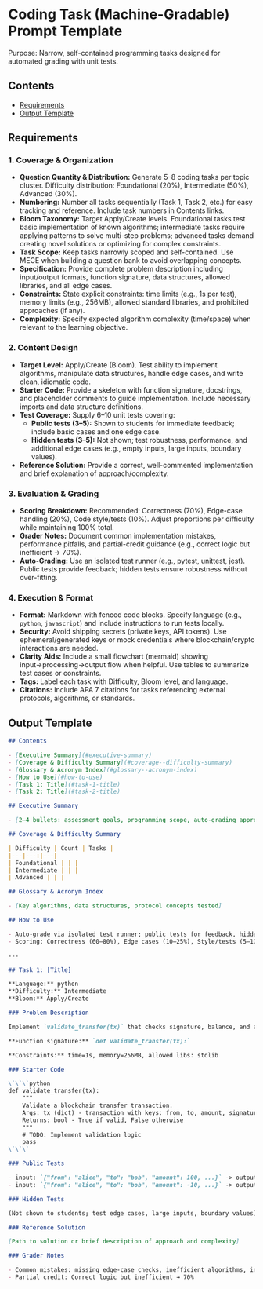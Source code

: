# Coding Task (Machine-Gradable) Prompt Template

Purpose: Narrow, self-contained programming tasks designed for automated grading with unit tests.

## Contents

- [Requirements](#requirements)
- [Output Template](#output-template)

## Requirements

### 1. Coverage & Organization

- **Question Quantity & Distribution:** Generate 5–8 coding tasks per topic cluster. Difficulty distribution: Foundational (20%), Intermediate (50%), Advanced (30%).
- **Numbering:** Number all tasks sequentially (Task 1, Task 2, etc.) for easy tracking and reference. Include task numbers in Contents links.
- **Bloom Taxonomy:** Target Apply/Create levels. Foundational tasks test basic implementation of known algorithms; intermediate tasks require applying patterns to solve multi-step problems; advanced tasks demand creating novel solutions or optimizing for complex constraints.
- **Task Scope:** Keep tasks narrowly scoped and self-contained. Use MECE when building a question bank to avoid overlapping concepts.
- **Specification:** Provide complete problem description including input/output formats, function signature, data structures, allowed libraries, and all edge cases.
- **Constraints:** State explicit constraints: time limits (e.g., 1s per test), memory limits (e.g., 256MB), allowed standard libraries, and prohibited approaches (if any).
- **Complexity:** Specify expected algorithm complexity (time/space) when relevant to the learning objective.

### 2. Content Design

- **Target Level:** Apply/Create (Bloom). Test ability to implement algorithms, manipulate data structures, handle edge cases, and write clean, idiomatic code.
- **Starter Code:** Provide a skeleton with function signature, docstrings, and placeholder comments to guide implementation. Include necessary imports and data structure definitions.
- **Test Coverage:** Supply 6–10 unit tests covering:
  - **Public tests (3–5):** Shown to students for immediate feedback; include basic cases and one edge case.
  - **Hidden tests (3–5):** Not shown; test robustness, performance, and additional edge cases (e.g., empty inputs, large inputs, boundary values).
- **Reference Solution:** Provide a correct, well-commented implementation and brief explanation of approach/complexity.

### 3. Evaluation & Grading

- **Scoring Breakdown:** Recommended: Correctness (70%), Edge-case handling (20%), Code style/tests (10%). Adjust proportions per difficulty while maintaining 100% total.
- **Grader Notes:** Document common implementation mistakes, performance pitfalls, and partial-credit guidance (e.g., correct logic but inefficient → 70%).
- **Auto-Grading:** Use an isolated test runner (e.g., pytest, unittest, jest). Public tests provide feedback; hidden tests ensure robustness without over-fitting.

### 4. Execution & Format

- **Format:** Markdown with fenced code blocks. Specify language (e.g., `python`, `javascript`) and include instructions to run tests locally.
- **Security:** Avoid shipping secrets (private keys, API tokens). Use ephemeral/generated keys or mock credentials where blockchain/crypto interactions are needed.
- **Clarity Aids:** Include a small flowchart (mermaid) showing input→processing→output flow when helpful. Use tables to summarize test cases or constraints.
- **Tags:** Label each task with Difficulty, Bloom level, and language.
- **Citations:** Include APA 7 citations for tasks referencing external protocols, algorithms, or standards.

## Output Template

```markdown
## Contents

- [Executive Summary](#executive-summary)
- [Coverage & Difficulty Summary](#coverage--difficulty-summary)
- [Glossary & Acronym Index](#glossary--acronym-index)
- [How to Use](#how-to-use)
- [Task 1: Title](#task-1-title)
- [Task 2: Title](#task-2-title)

## Executive Summary

- [2–4 bullets: assessment goals, programming scope, auto-grading approach]

## Coverage & Difficulty Summary

| Difficulty | Count | Tasks |
|---|---:|---|
| Foundational | | |
| Intermediate | | |
| Advanced | | |

## Glossary & Acronym Index

- [Key algorithms, data structures, protocol concepts tested]

## How to Use

- Auto-grade via isolated test runner; public tests for feedback, hidden tests for robustness
- Scoring: Correctness (60–80%), Edge cases (10–25%), Style/tests (5–10%)

---

## Task 1: [Title]

**Language:** python  
**Difficulty:** Intermediate  
**Bloom:** Apply/Create

### Problem Description

Implement `validate_transfer(tx)` that checks signature, balance, and asset type.

**Function signature:** `def validate_transfer(tx):`

**Constraints:** time=1s, memory=256MB, allowed libs: stdlib

### Starter Code

\`\`\`python
def validate_transfer(tx):
    """
    Validate a blockchain transfer transaction.
    Args: tx (dict) - transaction with keys: from, to, amount, signature, asset_type
    Returns: bool - True if valid, False otherwise
    """
    # TODO: Implement validation logic
    pass
\`\`\`

### Public Tests

- input: `{"from": "alice", "to": "bob", "amount": 100, ...}` -> output: `True`
- input: `{"from": "alice", "to": "bob", "amount": -10, ...}` -> output: `False`

### Hidden Tests

(Not shown to students; test edge cases, large inputs, boundary values)

### Reference Solution

[Path to solution or brief description of approach and complexity]

### Grader Notes

- Common mistakes: missing edge-case checks, inefficient algorithms, incorrect signature validation
- Partial credit: Correct logic but inefficient → 70%
```
